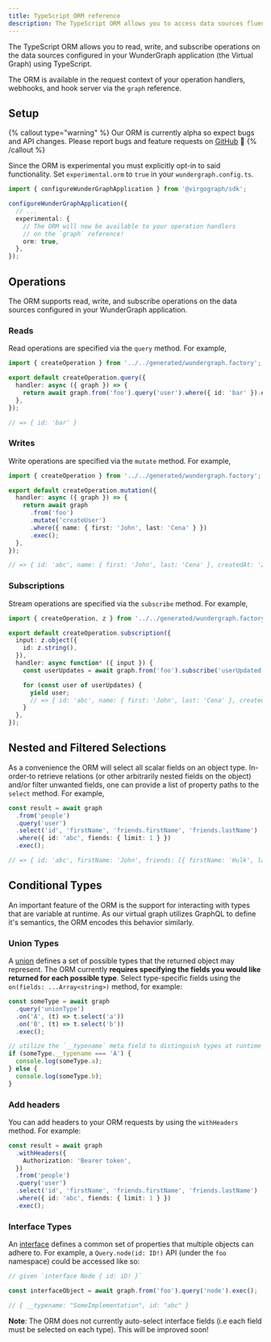 ```yaml
---
title: TypeScript ORM reference
description: The TypeScript ORM allows you to access data sources fluently from TypeScript
---
```


The TypeScript ORM allows you to read, write, and subscribe operations on the data sources configured in your WunderGraph application (the Virtual Graph) using TypeScript.

The ORM is available in the request context of your operation handlers, webhooks, and hook server via the `graph` reference.

## Setup

{% callout type="warning" %}
Our ORM is currently alpha so expect bugs and API changes. Please report bugs and feature requests on [GitHub](https://github.com/wundergraph/wundergraph/issues/new/choose) 🙏
{% /callout %}

Since the ORM is experimental you must explicitly opt-in to said functionality. Set `experimental.orm` to `true` in your `wundergraph.config.ts`.

```typescript
import { configureWunderGraphApplication } from '@virgograph/sdk';

configureWunderGraphApplication({
  // ...
  experimental: {
    // The ORM will now be available to your operation handlers
    // on the `graph` reference!
    orm: true,
  },
});
```

## Operations

The ORM supports read, write, and subscribe operations on the data sources configured in your WunderGraph application.

### Reads

Read operations are specified via the `query` method. For example,

```typescript {% filename="getUser.ts" %}
import { createOperation } from '../../generated/wundergraph.factory';

export default createOperation.query({
  handler: async ({ graph }) => {
    return await graph.from('foo').query('user').where({ id: 'bar' }).exec();
  },
});

// => { id: 'bar' }
```

### Writes

Write operations are specified via the `mutate` method. For example,

```typescript {% filename="createUser.ts" %}
import { createOperation } from '../../generated/wundergraph.factory';

export default createOperation.mutation({
  handler: async ({ graph }) => {
    return await graph
      .from('foo')
      .mutate('createUser')
      .where({ name: { first: 'John', last: 'Cena' } })
      .exec();
  },
});

// => { id: 'abc', name: { first: 'John', last: 'Cena' }, createdAt: '2023-04-16T09:34:37.192Z' }
```

### Subscriptions

Stream operations are specified via the `subscribe` method. For example,

```typescript {% filename="liveUser.ts" %}
import { createOperation, z } from '../../generated/wundergraph.factory';

export default createOperation.subscription({
  input: z.object({
    id: z.string(),
  }),
  handler: async function* ({ input }) {
    const userUpdates = await graph.from('foo').subscribe('userUpdated').where({ id: input.id }).exec();

    for (const user of userUpdates) {
      yield user;
      // => { id: 'abc', name: { first: 'John', last: 'Cena' }, createdAt: '2023-04-16T09:34:37.192Z' }
    }
  },
});
```

## Nested and Filtered Selections

As a convenience the ORM will select all scalar fields on an object type. In-order-to retrieve relations (or other arbitrarily nested fields on the object) and/or filter unwanted fields, one can provide a list of property paths to the `select` method. For example,

```typescript
const result = await graph
  .from('people')
  .query('user')
  .select('id', 'firstName', 'friends.firstName', 'friends.lastName')
  .where({ id: 'abc', fiends: { limit: 1 } })
  .exec();

// => { id: 'abc', firstName: 'John', friends: [{ firstName: 'Hulk', lastName: 'Hogan' }] }
```

## Conditional Types

An important feature of the ORM is the support for interacting with types that are variable at runtime. As our virtual graph utilizes GraphQL to define it's semantics, the ORM encodes this behavior similarly.

### Union Types

A [union](https://spec.graphql.org/October2021/#sec-Unions) defines a set of possible types that the returned object may represent. The ORM currently **requires specifying the fields you would like returned for each possible type**. Select type-specific fields using the `on(fields: ...Array<string>)` method, for example:

```typescript
const someType = await graph
  .query('unionType')
  .on('A', (t) => t.select('a'))
  .on('B', (t) => t.select('b'))
  .exec();

// utilize the `__typename` meta field to distinguish types at runtime
if (someType.__typename === 'A') {
  console.log(someType.a);
} else {
  console.log(someType.b);
}
```

### Add headers

You can add headers to your ORM requests by using the `withHeaders` method. For example:

```typescript
const result = await graph
  .withHeaders({
    Authorization: 'Bearer token',
  })
  .from('people')
  .query('user')
  .select('id', 'firstName', 'friends.firstName', 'friends.lastName')
  .where({ id: 'abc', fiends: { limit: 1 } })
  .exec();
```

### Interface Types

An [interface](https://spec.graphql.org/October2021/#sec-Interfaces) defines a common set of properties that multiple objects can adhere to. For example, a `Query.node(id: ID!)` API (under the `foo` namespace) could be accessed like so:

```ts
// given `interface Node { id: iD! }`

const interfaceObject = await graph.from('foo').query('node').exec();

// { __typename: "SomeImplementation", id: "abc" }
```

**Note**: The ORM does not currently auto-select interface fields (i.e each field must be selected on each type). This will be improved soon!
